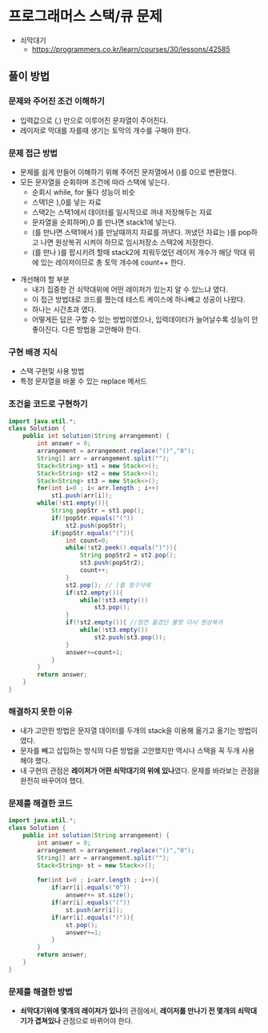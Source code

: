 # 프로그래머스 스택/큐 문제
- 쇠막대기
    - https://programmers.co.kr/learn/courses/30/lessons/42585

## 풀이 방법
### 문제와 주어진 조건 이해하기
- 입력값으로 (,) 만으로 이루어진 문자열이 주어진다.
- 레이저로 막대를 자를때 생기는 토막의 개수를 구해야 한다.

### 문제 접근 방법
- 문제를 쉽게 만들어 이해하기 위해 주어진 문자열에서 ()를 0으로 변환했다.
- 모든 문자열을 순회하며 조건에 따라 스택에 넣는다. 
    - 순회시 while, for 둘다 성능이 비슷
    - 스택1은 ),0를 넣는 자료
    - 스택2는 스택1에서 데이터를 일시적으로 꺼내 저장해두는 자료
    - 문자열을 순회하며),0 를 만나면 stack1에 넣는다.
    - (를 만나면 스택1에서 )를 만날때까지 자료를 꺼낸다. 꺼냈던 자료는 )를 pop하고 나면 원상복귀 시켜야 하므로 임시저장소 스택2에 저장한다. 
    - (를 만나 )를 팝시키려 할때 stack2에 치워두었던 레이저 개수가 해당 막대 위에 있는 레이저이므로 총  토막 개수에 count++ 한다.

* 개선해야 할 부분
    - 내가 집중한 건 쇠막대위에 어떤 레이저가 있는지 알 수 있느냐 였다. 
    - 이 접근 방법대로 코드를 짰는데 테스트 케이스에 하나빼고 성공이 나왔다.
    - 하나는 시간초과 였다.     
    - 어떻게든 답은 구할 수 있는 방법이였으나, 입력데이터가 늘어날수록 성능이 안좋아진다. 다른 방법을 고안해야 한다.
### 구현 배경 지식
- 스택 구현및 사용 방법
- 특정 문자열을 바꿀 수 있는 replace 메서드


### 조건을 코드로 구현하기
```java
import java.util.*;
class Solution {
    public int solution(String arrangement) {
        int answer = 0;
        arrangement = arrangement.replace("()","0");
        String[] arr = arrangement.split("");
        Stack<String> st1 = new Stack<>();
        Stack<String> st2 = new Stack<>();
        Stack<String> st3 = new Stack<>();
        for(int i=0 ; i< arr.length ; i++)
            st1.push(arr[i]);
        while(!st1.empty()){
            String popStr = st1.pop();
            if(!popStr.equals("("))
                st2.push(popStr);
            if(popStr.equals("(")){
                int count=0;
                while(!st2.peek().equals(")")){
                    String popStr2 = st2.pop();
                    st3.push(popStr2);
                    count++;
                }
                st2.pop(); // )를 영구삭제
                if(st2.empty()){
                    while(!st3.empty())
                        st3.pop();
                }
                if(!st2.empty()){ //잠깐 옮겼던 불렛 다시 원상복귀
                    while(!st3.empty())
                        st2.push(st3.pop());
                }
                answer+=count+1;
            } 
        }
        return answer;
    }
}
```


### 해결하지 못한 이유
- 내가 고안한 방법은 문자열 데이터를 두개의 stack을 이용해 옮기고 옮기는 방법이였다.
- 문자를 빼고 삽입하는 방식의 다른 방법을 고안했지만 역시나 스택을 꼭 두개 사용해야 했다.
- 내 구현의 관점은 **레이저가 어떤 쇠막대기의 위에 있나**였다. 문제를 바라보는 관점을 완전히 바꾸어야 했다.


### 문제를 해결한 코드

```java
import java.util.*;
class Solution {
    public int solution(String arrangement) {
        int answer = 0;
        arrangement = arrangement.replace("()","0");
        String[] arr = arrangement.split("");
        Stack<String> st = new Stack<>();
        
        for(int i=0 ; i<arr.length ; i++){
            if(arr[i].equals("0"))
                answer+= st.size();
            if(arr[i].equals("("))
                st.push(arr[i]);
            if(arr[i].equals(")")){
                st.pop();
                answer+=1;
            }
        }
        return answer;
    }
}
```

### 문제를 해결한 방법
- **쇠막대기위에 몇개의 레이저가 있나**의 관점에서, **레이저를 만나기 전 몇개의 쇠막대기가 겹쳐있나** 관점으로 바뀌어야 한다.


